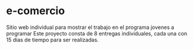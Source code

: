 # e-comercio
Sitio web individual para mostrar el trabajo en el programa jovenes a programar
Este proyecto consta de 8 entregas individuales, cada una con 15 dias de tiempo para ser realizadas.
